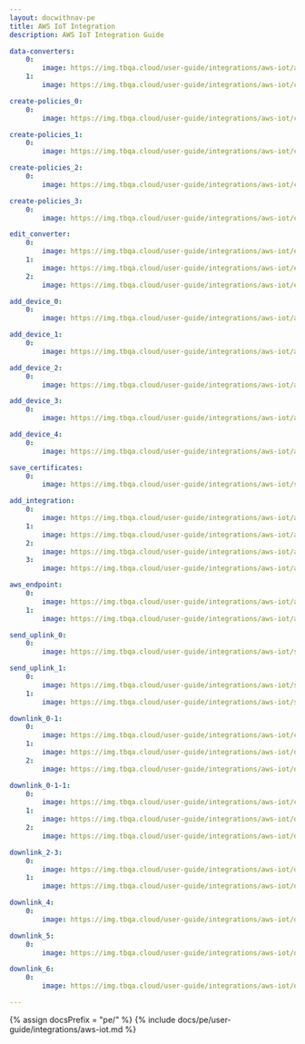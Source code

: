 ```yaml
---
layout: docwithnav-pe
title: AWS IoT Integration
description: AWS IoT Integration Guide

data-converters:
    0:
        image: https://img.tbqa.cloud/user-guide/integrations/aws-iot/add_uplink.png
    1:
        image: https://img.tbqa.cloud/user-guide/integrations/aws-iot/create_uplink.png

create-policies_0:
    0:
        image: https://img.tbqa.cloud/user-guide/integrations/aws-iot/create_policies_0.png

create-policies_1:
    0:
        image: https://img.tbqa.cloud/user-guide/integrations/aws-iot/create_policies_1.png

create-policies_2:
    0:
        image: https://img.tbqa.cloud/user-guide/integrations/aws-iot/create_policies_2.png

create-policies_3:
    0:
        image: https://img.tbqa.cloud/user-guide/integrations/aws-iot/create_policies_3.png

edit_converter:
    0:
        image: https://img.tbqa.cloud/user-guide/integrations/aws-iot/edit_converter_0.png
    1:
        image: https://img.tbqa.cloud/user-guide/integrations/aws-iot/edit_converter_1.png
    2:
        image: https://img.tbqa.cloud/user-guide/integrations/aws-iot/edit_converter_2.png

add_device_0:
    0:
        image: https://img.tbqa.cloud/user-guide/integrations/aws-iot/add_device_0.png

add_device_1:
    0:
        image: https://img.tbqa.cloud/user-guide/integrations/aws-iot/add_device_1.png

add_device_2:
    0:
        image: https://img.tbqa.cloud/user-guide/integrations/aws-iot/add_device_2.png

add_device_3:
    0:
        image: https://img.tbqa.cloud/user-guide/integrations/aws-iot/add_device_3.png

add_device_4:
    0:
        image: https://img.tbqa.cloud/user-guide/integrations/aws-iot/add_device_4.png

save_certificates:
    0:
        image: https://img.tbqa.cloud/user-guide/integrations/aws-iot/save_certificates.png

add_integration:
    0:
        image: https://img.tbqa.cloud/user-guide/integrations/aws-iot/add_integration_0.png
    1:
        image: https://img.tbqa.cloud/user-guide/integrations/aws-iot/add_integration_1.png
    2:
        image: https://img.tbqa.cloud/user-guide/integrations/aws-iot/add_integration_2.png
    3:
        image: https://img.tbqa.cloud/user-guide/integrations/aws-iot/add_integration_3.png

aws_endpoint:
    0:
        image: https://img.tbqa.cloud/user-guide/integrations/aws-iot/aws_endpoint_0.png
    1:
        image: https://img.tbqa.cloud/user-guide/integrations/aws-iot/aws_endpoint_1.png

send_uplink_0:
    0:
        image: https://img.tbqa.cloud/user-guide/integrations/aws-iot/send_uplink_0.png

send_uplink_1:
    0:
        image: https://img.tbqa.cloud/user-guide/integrations/aws-iot/send_uplink_1.png
    1:
        image: https://img.tbqa.cloud/user-guide/integrations/aws-iot/send_uplink_2.png

downlink_0-1:
    0:
        image: https://img.tbqa.cloud/user-guide/integrations/aws-iot/create-downlink-converter-tbel-1-pe.png
    1:
        image: https://img.tbqa.cloud/user-guide/integrations/aws-iot/downlink_1.png
    2:
        image: https://img.tbqa.cloud/user-guide/integrations/aws-iot/downlink_1(2).png

downlink_0-1-1:
    0:
        image: https://img.tbqa.cloud/user-guide/integrations/aws-iot/create-downlink-converter-java-1-pe.png
    1:
        image: https://img.tbqa.cloud/user-guide/integrations/aws-iot/downlink_1.png
    2:
        image: https://img.tbqa.cloud/user-guide/integrations/aws-iot/downlink_1(2).png

downlink_2-3:
    0:
        image: https://img.tbqa.cloud/user-guide/integrations/aws-iot/downlink_2.png
    1:
        image: https://img.tbqa.cloud/user-guide/integrations/aws-iot/downlink_3.png

downlink_4:
    0:
        image: https://img.tbqa.cloud/user-guide/integrations/aws-iot/downlink_4.png

downlink_5:
    0:
        image: https://img.tbqa.cloud/user-guide/integrations/aws-iot/downlink_5.png

downlink_6:
    0:
        image: https://img.tbqa.cloud/user-guide/integrations/aws-iot/downlink_6.png

---
```


{% assign docsPrefix = "pe/" %}
{% include docs/pe/user-guide/integrations/aws-iot.md %}
